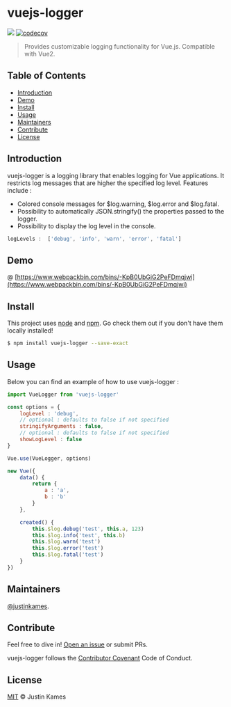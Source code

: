 # vuejs-logger
![](https://travis-ci.org/justinkames/vuejs-logger.svg?branch=master)
[![codecov](https://codecov.io/gh/justinkames/vuejs-logger/branch/master/graph/badge.svg)](https://codecov.io/gh/justinkames/vuejs-logger)

> Provides customizable logging functionality for Vue.js. Compatible with Vue2.

## Table of Contents

- [Introduction](#introduction)
- [Demo](#demo)
- [Install](#install)
- [Usage](#usage)
- [Maintainers](#maintainers)
- [Contribute](#contribute)
- [License](#license)


## Introduction 

vuejs-logger is a logging library that enables logging for Vue applications. It restricts log messages that are higher the specified log level. Features include :

- Colored console messages for $log.warning, $log.error and $log.fatal.
- Possibility to automatically JSON.stringify() the properties passed to the logger.
- Possibility to display the log level in the console.

```js
logLevels :  ['debug', 'info', 'warn', 'error', 'fatal']
```
## Demo

@ [https://www.webpackbin.com/bins/-KpB0UbGiG2PeFDmqjwi](https://www.webpackbin.com/bins/-KpB0UbGiG2PeFDmqjwi)

## Install

This project uses [node](http://nodejs.org) and [npm](https://npmjs.com). Go check them out if you don't have them locally installed!

```sh
$ npm install vuejs-logger --save-exact
```

## Usage

Below you can find an example of how to use vuejs-logger :

```js
import VueLogger from 'vuejs-logger'

const options = {
    logLevel : 'debug',
    // optional : defaults to false if not specified
    stringifyArguments : false,
    // optional : defaults to false if not specified
    showLogLevel : false
}

Vue.use(VueLogger, options)
```

```js
new Vue({
    data() {
        return {
            a : 'a',
            b : 'b'
        }
    },

    created() {
        this.$log.debug('test', this.a, 123)
        this.$log.info('test', this.b)
        this.$log.warn('test')
        this.$log.error('test')
        this.$log.fatal('test')
    }
})
```

## Maintainers

[@justinkames](https://github.com/justinkames).

## Contribute

Feel free to dive in! [Open an issue]() or submit PRs.

vuejs-logger follows the [Contributor Covenant](http://contributor-covenant.org/version/1/3/0/) Code of Conduct.

## License

[MIT](LICENSE) © Justin Kames

